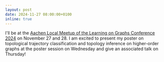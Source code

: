 ```yaml
---
layout: post
date: 2024-11-27 08:00:00+0100
inline: true
---
```


I'll be at the [Aachen Local Meetup of the Learning on Graphs Conference 2024](https://log-rwth.github.io/log-meetup-2024/) on November 27 and 28. I am excited to present my poster on topological trajectory classification and topology inference on higher-order graphs at the poster session on Wednesday and give an associated talk on Thursday!